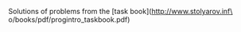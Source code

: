 Solutions of problems from the [task book](http://www.stolyarov.inf\
o/books/pdf/progintro_taskbook.pdf)

